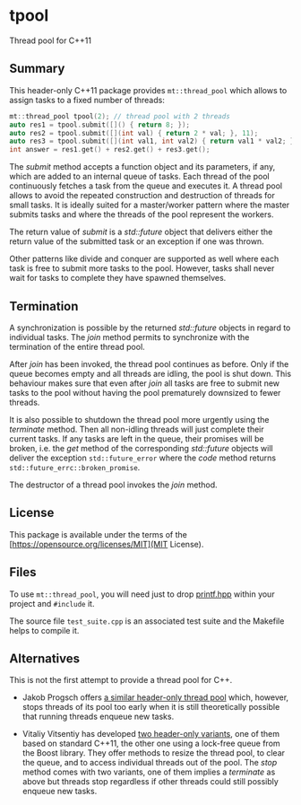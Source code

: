 # tpool
Thread pool for C++11

## Summary

This header-only C++11 package provides `mt::thread_pool` which
allows to assign tasks to a fixed number of threads:

```C++
mt::thread_pool tpool(2); // thread pool with 2 threads
auto res1 = tpool.submit([]() { return 8; });
auto res2 = tpool.submit([](int val) { return 2 * val; }, 11);
auto res3 = tpool.submit([](int val1, int val2) { return val1 * val2; }, 3, 4);
int answer = res1.get() + res2.get() + res3.get();
```

The _submit_ method accepts a function object and its parameters, if any,
which are added to an internal queue of tasks. Each thread of
the pool continuously fetches a task from the queue and executes it.
A thread pool allows to avoid the repeated construction and destruction
of threads for small tasks. It is ideally suited for a master/worker
pattern where the master submits tasks and where the threads of the
pool represent the workers.

The return value of _submit_ is a _std::future_ object that delivers
either the return value of the submitted task or an exception
if one was thrown.

Other patterns like divide and conquer are supported as well where
each task is free to submit more tasks to the pool. However, tasks
shall never wait for tasks to complete they have spawned
themselves.

## Termination

A synchronization is possible by the returned _std::future_
objects in regard to individual tasks. The _join_ method permits
to synchronize with the termination of the entire thread pool.

After _join_ has been invoked, the thread pool continues as
before. Only if the queue becomes empty and all threads are
idling, the pool is shut down. This behaviour makes sure
that even after _join_ all tasks are free to submit new tasks
to the pool without having the pool prematurely downsized to
fewer threads.

It is also possible to shutdown the thread pool more
urgently using the _terminate_ method. Then all non-idling
threads will just complete their current tasks. If any
tasks are left in the queue, their promises will be broken,
i.e. the _get_ method of the corresponding _std::future_
objects will deliver the exception `std::future_error`
where the _code_ method returns `std::future_errc::broken_promise`.

The destructor of a thread pool invokes the _join_ method.

## License

This package is available under the terms of
the [https://opensource.org/licenses/MIT](MIT License).

## Files

To use `mt::thread_pool`, you will need just to drop
[printf.hpp](https://github.com/afborchert/mt/blob/master/thread_pool.hpp)
within your project and `#include` it.

The source file `test_suite.cpp` is an associated
test suite and the Makefile helps to compile it.

## Alternatives

This is not the first attempt to provide a thread pool
for C++.

 * Jakob Progsch offers
   [a similar header-only thread pool](https://github.com/progschj/ThreadPool)
   which, however, stops threads of its pool too early when it is still
   theoretically possible that running threads enqueue new tasks.

 * Vitaliy Vitsentiy has developed
   [two header-only variants](https://github.com/vit-vit/CTPL),
   one of them based on standard C++11, the other one using
   a lock-free queue from the Boost library. They offer methods
   to resize the thread pool, to clear the queue, and to
   access individual threads out of the pool. The _stop_
   method comes with two variants, one of them implies a
   _terminate_ as above but threads stop regardless if
   other threads could still possibly enqueue new tasks.
